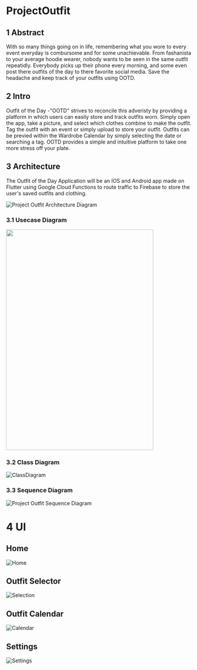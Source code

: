 # ProjectOutfit

## 1 Abstract
With so many things going on in life, remembering what you wore to every event everyday is combursome and for some unachievable. From fashanista to your average hoodie wearer, nobody wants to be seen in the same outfit repeatidly. Everybody picks up their phone every morning, and some even post there outfits of the day to there favorite social media. Save the headache and keep track of your outfits using OOTD.
## 2 Intro
Outfit of the Day -"OOTD" strives to reconcile this adveristy by providing a platform in which users can easily store and track outfits worn. Simply open the app, take a picture, and select which clothes combine to make the outfit. Tag the outfit with an event or simply upload to store your outfit. Outfits can be previed within the Wardrobe Calendar by simply selecting the date or searching a tag. OOTD provides a simple and intuitive platform to take one more stress off your plate.

## 3 Architecture
The Outfit of the Day Application will be an IOS and Android app made on Flutter using Google Cloud Functions to route traffic to Firebase to store the user's saved outfits and clothing.

![Project Outfit Architecture Diagram](https://user-images.githubusercontent.com/113374113/193295951-4de34ec4-aa7b-4718-acef-6d26425b8907.png)
### 3.1 Usecase Diagram
<img src="https://github.com/jdenhof/ProjectOutfit/blob/main/resources/UsecaseDiagram.png"  width="400" height="600">

### 3.2 Class Diagram
![ClassDiagram](https://github.com/jdenhof/ProjectOutfit/blob/main/resources/ClassDiagram.png)
### 3.3 Sequence Diagram
![Project Outfit Sequence Diagram](https://user-images.githubusercontent.com/113374113/193301027-371d83ad-363c-4823-8154-d72ae0e8b7be.png)

# 4 UI 
## Home
![Home](https://github.com/jdenhof/ProjectOutfit/blob/main/resources/HomeScreen.png)
## Outfit Selector
![Selection](https://github.com/jdenhof/ProjectOutfit/blob/main/resources/Selection.png)
## Outfit Calendar
![Calendar](https://github.com/jdenhof/ProjectOutfit/blob/main/resources/Calendar.png)
##  Settings
![Settings](https://github.com/jdenhof/ProjectOutfit/blob/main/resources/Settings.png)





